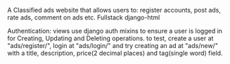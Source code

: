 A Classified ads website that allows users to: register accounts, post ads, rate ads, comment on ads etc.
Fullstack django-html

Authentication:
views use django auth mixins to ensure a user is logged in for Creating, Updating and Deleting operations.
to test, create a user at "ads/register/", login at "ads/login/" and try creating an ad at "ads/new/" with a title, description, price(2 decimal places) and tag(single word) field.
